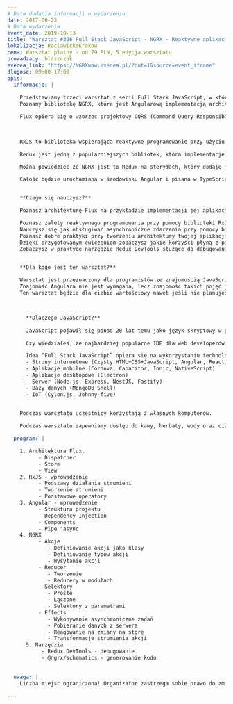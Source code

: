 ```yaml
---
# Data dodania informacji o wydarzeniu
date: 2017-06-23
# Data wydarzenia
event_date: 2019-10-13
title: "Warsztat #306 Full Stack JavaScript - NGRX - Reaktywne aplikacje webowe"
lokalizacja: RaclawickaKrakow
cena: Warsztat płatny - od 79 PLN, 5 edycja warsztatu
prowadzacy: blaszczak
evenea_link: "https://NGRXwaw.evenea.pl/?out=1&source=event_iframe"
dlugosc: 09:00-17:00
opis:
  informacje: |
    
    Przedstawiamy trzeci warsztat z serii Full Stack JavaScript, w którym nauczymy się reaktywnie zarządzać stanem aplikacji webowej.
    Poznamy bibliotekę NGRX, która jest Angularową implementacją architektury Flux.

    Flux opiera się o wzorzec projektowy CQRS (Command Query Responsibility Segregation), czyli w wolnym tłumaczeniu, rozdzielenie zapytań od rozkazów. Rozdziela on od siebie fragmenty kodu odpowiedzialne za pobieranie informacji od tych odpowiedzialnych za ich modyfikację.
    


    RxJS to biblioteka wspierająca reaktywne programowanie przy użyciu Observables, pozwala na łatwiejsze programowanie operacji asynchronicznych. Rozwiązuje problemy, które mamy w Promisach czy funkcjach zwrotnych (callbacks). Jest to odpowiednik Lodash, lecz przeznaczony do obsługi strumieni zdarzeń (event streams).

    Redux jest jedną z popularniejszych bibliotek, która implementacje architekturę Flux, dodaje ona nieco programowania funkcyjnego i korzysta ze wzorca Event Sourcing.

    Można powiedzieć że NGRX jest to Redux na sterydach, który dodaje jeszcze reaktywne programowanie w RxJS, daje nam to reaktywny Store dla naszej aplikacji.

    Całość będzie uruchamiana w środowisku Angular i pisana w TypeScript, dzięki czemu wykorzystamy możliwości współczesnej technologi webowej w stu procentach.


    **Czego się nauczysz?**

    Poznasz architekturę Flux na przykładzie implementacji jej aplikacji Angularowej przy użyciu biblioteki @ngrx/store.

    Poznasz zalety reaktywnego programowania przy pomocy biblioteki RxJS.
    Nauczysz się jak obsługiwać asynchroniczne zdarzenia przy pomocy biblioteki @ngrx/effects.
    Poznasz dobre praktyki przy tworzeniu architektury twojej aplikacji opartej o NGRX.
    Dzięki przygotowanym ćwiczeniom zobaczysz jakie korzyści płyną z pisania kodu reaktywnego opartego Store.
    Zobaczysz w praktyce narzędzie Redux DevTools służące do debugowania aplikacji oparty o NGRX.


    **Dla kogo jest ten warsztat?**

    Warsztat jest przeznaczony dla programistów ze znajomością JavaScript (ES2015) i TypeScript w zakresie podstawowym.
    Znajomość Angulara nie jest wymagana, lecz znajomość takich pojęć jak Web Components czy Dependency Injection zdecydowanie pomoże.
    Ten warsztat będzie dla ciebie wartościowy nawet jeśli nie planujesz używać Angulara na co dzień. Poznasz Reduxową implementację architektury Flux, dzięki czemu bardzo łatwo będziesz mógł wdrożyć ją w innych frameworkach takich jak React + React Redux czy Vue.js + Vuex.



      **Dlaczego JavaScript?**
      
      JavaScript pojawił się ponad 20 lat temu jako język skryptowy w przeglądarkach internetowych, czyli po stronie klienta. Później zawitał też po stronie serwera jako Node.js, a dalszy jego rozwój pozwala nam dziś budować aplikacje mobilne, desktopowe, programować bazy danych, a nawet roboty.

      Czy wiedziałeś, że najbardziej popularne IDE dla web developerów Visual Studio Code jest napisane w TypeScript HTML i CSS ?

      Idea “Full Stack JavaScript” opiera się na wykorzystaniu technologii webowych, HTML, CSS i JavaScript we wszystkich etapach budowy aplikacji:
      - Strony internetowe (Czysty HTML+CSS+JavaScript, Angular, React, Vue)
      - Aplikacje mobilne (Cordova, Capacitor, Ionic, NativeScript)
      - Aplikacje desktopowe (Electron)
      - Serwer (Node.js, Express, NestJS, Fastify)
      - Bazy danych (MongoDB Shell)
      - IoT (Cylon.js, Johnny-five)


    Podczas warsztatu uczestnicy korzystają z własnych komputerów.
    
    Podczas warsztatu zapewniamy dostęp do kawy, herbaty, wody oraz ciastek. W porze obiadowej zapewniamy pizzę w wersji mięsnej lub wegatariańskiej.

  program: |

    1. Architektura Flux.
          - Dispatcher
          - Store
          - View
    2. RxJS - wprowadzenie
          - Podstawy działania strumieni
          - Tworzenie strumieni
          - Podstawowe operatory
    3. Angular - wprowadzenie
          - Struktura projektu
          - Dependency Injection
          - Components
          - Pipe "async
    4. NGRX
          - Akcje
             - Definiowanie akcji jako klasy
             - Definiowanie typów akcji 
             - Wysyłanie akcji
          - Reducer
             - Tworzenie
             - Reducery w modułach
          - Selektory
             - Proste
             - Łączone
             - Selektory z parametrami
          - Effects 
             - Wykonywanie asynchroniczne zadań
             - Pobieranie danych z serwera
             - Reagowanie na zmiany na store
             - Transformacje strumienia akcji
      5. Narzędzia
           - Redux DevTools - debugowanie
           - @ngrx/schematics - generowanie kodu
    

  uwaga: |
    Liczba miejsc ograniczona! Organizator zastrzega sobie prawo do zmiany lokalizacji wydarzenia oraz jego odwołania w przypadku niezgłoszenia się minimalnej liczby uczestników.

---
```

